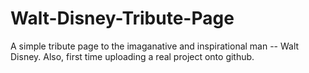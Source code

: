 # Walt-Disney-Tribute-Page
A simple tribute page to the imaganative and inspirational man -- Walt Disney. 
Also, first time uploading a real project onto github. 
